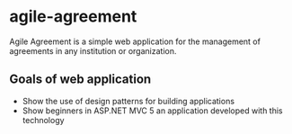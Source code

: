 # agile-agreement
Agile Agreement is a simple web application for the management of agreements in any institution or organization.
## Goals of web application
* Show the use of design patterns for building applications
* Show beginners in ASP.NET MVC 5 an application developed with this technology
